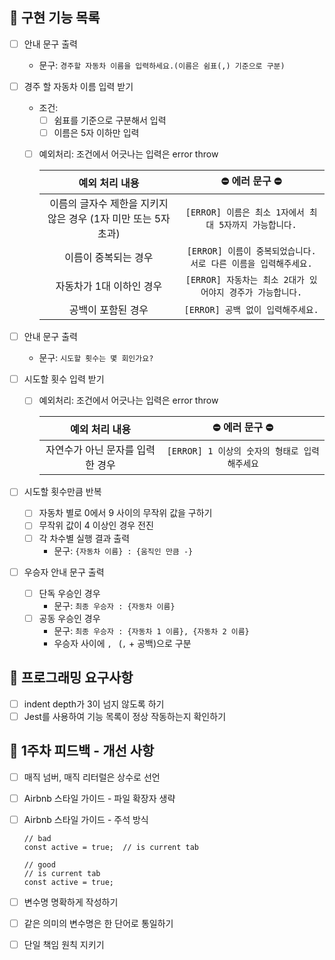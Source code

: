## 📁 구현 기능 목록

- [ ] 안내 문구 출력
  - 문구: `경주할 자동차 이름을 입력하세요.(이름은 쉼표(,) 기준으로 구분)`
- [ ] 경주 할 자동차 이름 입력 받기

  - 조건:
    - [ ] 쉼표를 기준으로 구분해서 입력
    - [ ] 이름은 5자 이하만 입력
  - [ ] 예외처리: 조건에서 어긋나는 입력은 error throw

    |                         예외 처리 내용                         |                        ⛔️ 에러 문구 ⛔️                        |
    | :------------------------------------------------------------: | :-------------------------------------------------------------: |
    | 이름의 글자수 제한을 지키지 않은 경우 (1자 미만 또는 5자 초과) |     `[ERROR] 이름은 최소 1자에서 최대 5자까지 가능합니다.`      |
    |                      이름이 중복되는 경우                      | `[ERROR] 이름이 중복되었습니다. 서로 다른 이름을 입력해주세요.` |
    |                    자동차가 1대 이하인 경우                    |    `[ERROR] 자동차는 최소 2대가 있어야지 경주가 가능합니다.`    |
    |                       공백이 포함된 경우                       |                `[ERROR] 공백 없이 입력해주세요.`                |

- [ ] 안내 문구 출력
  - 문구: `시도할 횟수는 몇 회인가요?`
- [ ] 시도할 횟수 입력 받기

  - [ ] 예외처리: 조건에서 어긋나는 입력은 error throw

    |          예외 처리 내용          |               ⛔️ 에러 문구 ⛔️               |
    | :------------------------------: | :-------------------------------------------: |
    | 자연수가 아닌 문자를 입력한 경우 | `[ERROR] 1 이상의 숫자의 형태로 입력해주세요` |

- [ ] 시도할 횟수만큼 반복
  - [ ] 자동차 별로 0에서 9 사이의 무작위 값을 구하기
  - [ ] 무작위 값이 4 이상인 경우 전진
  - [ ] 각 차수별 실행 결과 출력
    - 문구: `{자동차 이름} : {움직인 만큼 -}`
- [ ] 우승자 안내 문구 출력
  - [ ] 단독 우승인 경우
    - 문구: `최종 우승자 : {자동차 이름}`
  - [ ] 공동 우승인 경우
    - 문구: `최종 우승자 : {자동차 1 이름}, {자동차 2 이름}`
    - 우승자 사이에 `, ` (`,` + 공백)으로 구분

## 💫 프로그래밍 요구사항

- [ ] indent depth가 3이 넘지 않도록 하기
- [ ] Jest를 사용하여 기능 목록이 정상 작동하는지 확인하기

## 🧚 1주차 피드백 - 개선 사항

- [ ] 매직 넘버, 매직 리터럴은 상수로 선언
- [ ] Airbnb 스타일 가이드 - 파일 확장자 생략
- [ ] Airbnb 스타일 가이드 - 주석 방식

  ```
  // bad
  const active = true;  // is current tab

  // good
  // is current tab
  const active = true;
  ```

- [ ] 변수명 명확하게 작성하기
- [ ] 같은 의미의 변수명은 한 단어로 통일하기
- [ ] 단일 책임 원칙 지키기
